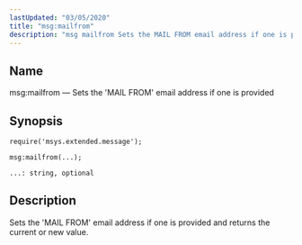 ```yaml
---
lastUpdated: "03/05/2020"
title: "msg:mailfrom"
description: "msg mailfrom Sets the MAIL FROM email address if one is provided msg mailfrom Sets the MAIL FROM email address if one is provided and returns the current or new value..."
---
```


<a name="lua.ref.msg_mailfrom"></a> 
## Name

msg:mailfrom — Sets the 'MAIL FROM' email address if one is provided

<a name="idp16797616"></a> 
## Synopsis

`require('msys.extended.message');`

`msg:mailfrom(...);`

`...: string, optional`<a name="idp16801312"></a> 
## Description

Sets the 'MAIL FROM' email address if one is provided and returns the current or new value.
